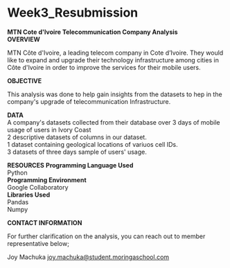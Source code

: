 # Week3_Resubmission
**MTN Cote d'Ivoire Telecommunication Company Analysis**<br>
**OVERVIEW**

MTN Côte d'Ivoire, a leading telecom company in Cote d’Ivoire. They would like to expand and upgrade their technology infrastructure among cities in Côte d'Ivoire in order to improve the services for their mobile users.<br>

**OBJECTIVE**

This analysis was done to help gain insights from the datasets to hep in the company's upgrade of telecommunication Infrastructure.<br>

**DATA**<br>
A company's datasets collected from their database over 3 days of mobile usage of users in Ivory Coast<br>
2 descriptive datasets of columns in our dataset.<br>
1 dataset containing geological locations of variuos cell IDs.<br>
3 datasets of three days sample of users' usage.<br>

**RESOURCES**
**Programming Language Used<br>**
Python<br>
**Programming Environment**<br>
Google Collaboratory<br>
**Libraries Used**<br>
Pandas<br>
Numpy<br>

**CONTACT INFORMATION**

For further clarification on the analysis, you can reach out to  member representative below;

Joy Machuka    joy.machuka@student.moringaschool.com
